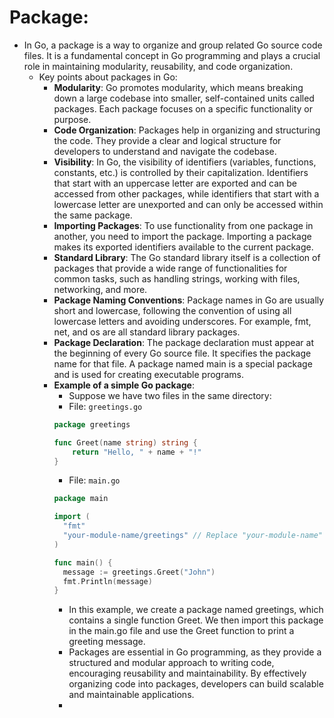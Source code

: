 # Package:
- In Go, a package is a way to organize and group related Go source code files. It is a fundamental concept in Go programming and plays a crucial role in maintaining modularity, reusability, and code organization.
  - Key points about packages in Go:
    - **Modularity**: Go promotes modularity, which means breaking down a large codebase into smaller, self-contained units called packages. Each package focuses on a specific functionality or purpose.
    - **Code Organization**: Packages help in organizing and structuring the code. They provide a clear and logical structure for developers to understand and navigate the codebase.
    - **Visibility**: In Go, the visibility of identifiers (variables, functions, constants, etc.) is controlled by their capitalization. Identifiers that start with an uppercase letter are exported and can be accessed from other packages, while identifiers that start with a lowercase letter are unexported and can only be accessed within the same package.
    - **Importing Packages**: To use functionality from one package in another, you need to import the package. Importing a package makes its exported identifiers available to the current package.
    - **Standard Library**: The Go standard library itself is a collection of packages that provide a wide range of functionalities for common tasks, such as handling strings, working with files, networking, and more.
    - **Package Naming Conventions**: Package names in Go are usually short and lowercase, following the convention of using all lowercase letters and avoiding underscores. For example, fmt, net, and os are all standard library packages.
    - **Package Declaration**: The package declaration must appear at the beginning of every Go source file. It specifies the package name for that file. A package named main is a special package and is used for creating executable programs.
    - **Example of a simple Go package**:
      - Suppose we have two files in the same directory:
      - File: `greetings.go`
      ```go
      package greetings

      func Greet(name string) string {
          return "Hello, " + name + "!"
      }
      ```
      - File: `main.go`
      ```go
      package main

      import (
        "fmt"
        "your-module-name/greetings" // Replace "your-module-name" with the actual module name or directory path
      )
      
      func main() {
        message := greetings.Greet("John")
        fmt.Println(message)
      }
      ```
      - In this example, we create a package named greetings, which contains a single function Greet. We then import this package in the main.go file and use the Greet function to print a greeting message.
      - Packages are essential in Go programming, as they provide a structured and modular approach to writing code, encouraging reusability and maintainability. By effectively organizing code into packages, developers can build scalable and maintainable applications.
      - 